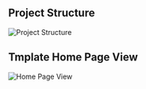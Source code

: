 ## Project Structure
![Project Structure](https://res.cloudinary.com/dxrbrkfvv/image/upload/v1693852977/nextjs_puekt8.png)

## Tmplate Home Page View
![Home Page View](https://res.cloudinary.com/dxrbrkfvv/image/upload/v1693852933/github/screencapture-localhost-3000-2023-09-05-00_07_56_obtxgd.png)
